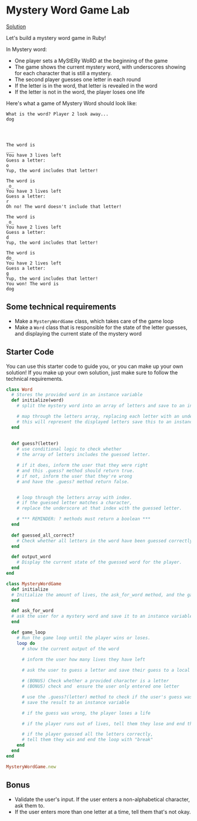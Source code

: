 # Mystery Word Game Lab

[Solution](https://git.generalassemb.ly/wdi-nyc-ewok/LAB_U04_D02_MYSTERY_WORD_GAME/tree/solution)

Let's build a mystery word game in Ruby!

In Mystery word:

*   One player sets a MyStERy WoRD at the beginning of the game
*   The game shows the current mystery word, with underscores showing for each character that is still a mystery.
*   The second player guesses one letter in each round
*   If the letter is in the word, that letter is revealed in the word
*   If the letter is not in the word, the player loses one life

Here's what a game of Mystery Word should look like:

```
What is the word? Player 2 look away...
dog




The word is
___
You have 3 lives left
Guess a letter:
o
Yup, the word includes that letter!

The word is
_o_
You have 3 lives left
Guess a letter:
r
Oh no! The word doesn't include that letter!

The word is
_o_
You have 2 lives left
Guess a letter:
d
Yup, the word includes that letter!

The word is
do_
You have 2 lives left
Guess a letter:
g
Yup, the word includes that letter!
You won! The word is
dog
```

## Some technical requirements

*   Make a `MysteryWordGame` class, which takes care of the game loop
*   Make a `Word` class that is responsible for the state of the letter guesses, and displaying the current state of the mystery word

## Starter Code
You can use this starter code to guide you, or you can make up your own solution! If you make up your own solution, just make sure to follow the technical requirements.

```rb
class Word
  # Stores the provided word in an instance variable
  def initialize(word)
    # split the mystery word into an array of letters and save to an instance variable

    # map through the letters array, replacing each letter with an underscore.
    # this will represent the displayed letters save this to an instance variable.
  end
 
  
  def guess?(letter)
    # use conditional logic to check whether 
    # the array of letters includes the guessed letter.

    # if it does, inform the user that they were right
    # and this .guess? method should return true. 
    # if not, inform the user that they're wrong
    # and have the .guess? method return false.


    # loop through the letters array with index. 
    # if the guessed letter matches a character, 
    # replace the underscore at that index with the guessed letter.

    # *** REMINDER: ? methods must return a boolean ***
  end
  
  def guessed_all_correct?
    # Check whether all letters in the word have been guessed correctly.
  end

  def output_word
    # Display the current state of the guessed word for the player.
  end
end

class MysteryWordGame
  def initialize
  # Initialize the amount of lives, the ask_for_word method, and the game loop.
  end

  def ask_for_word
  # ask the user for a mystery word and save it to an instance variable 
  end

  def game_loop
    # Run the game loop until the player wins or loses.
    loop do
      # show the current output of the word
      
      # inform the user how many lives they have left

      # ask the user to guess a letter and save their guess to a local variable

      # (BONUS) Check whether a provided character is a letter
      # (BONUS) check and  ensure the user only entered one letter    

      # use the .guess?(letter) method to check if the user's guess was correct
      # save the result to an instance variable

      # if the guess was wrong, the player loses a life

      # if the player runs out of lives, tell them they lose and end the loop with "break"

      # if the player guessed all the letters correctly,
      # tell them they win and end the loop with "break"
    end
  end
end

MysteryWordGame.new
```

## Bonus

*   Validate the user's input. If the user enters a non-alphabetical character, ask them to.
*   If the user enters more than one letter at a time, tell them that's not okay.